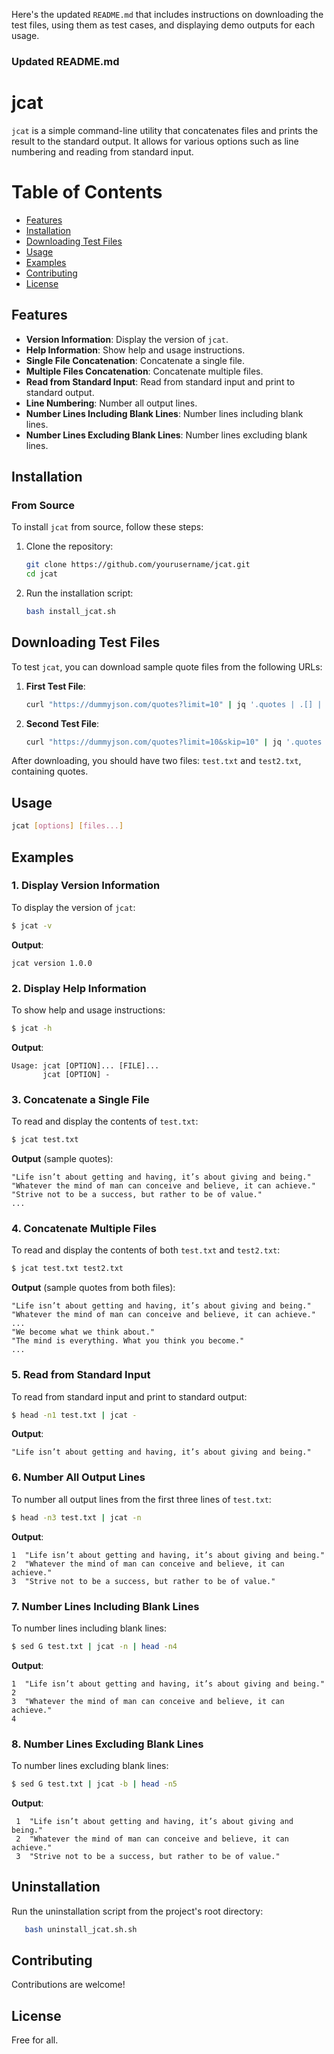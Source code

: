 Here's the updated `README.md` that includes instructions on downloading the test files, using them as test cases, and displaying demo outputs for each usage.

### Updated README.md


# jcat

`jcat` is a simple command-line utility that concatenates files and prints the result to the standard output. It allows for various options such as line numbering and reading from standard input.

# Table of Contents
- [Features](#features)
- [Installation](#installation)
- [Downloading Test Files](#downloading-test-files)
- [Usage](#usage)
- [Examples](#examples)
- [Contributing](#contributing)
- [License](#license)

## Features
- **Version Information**: Display the version of `jcat`.
- **Help Information**: Show help and usage instructions.
- **Single File Concatenation**: Concatenate a single file.
- **Multiple Files Concatenation**: Concatenate multiple files.
- **Read from Standard Input**: Read from standard input and print to standard output.
- **Line Numbering**: Number all output lines.
- **Number Lines Including Blank Lines**: Number lines including blank lines.
- **Number Lines Excluding Blank Lines**: Number lines excluding blank lines.

## Installation

### From Source
To install `jcat` from source, follow these steps:

1. Clone the repository:
   ```bash
   git clone https://github.com/yourusername/jcat.git
   cd jcat
   ```

2. Run the installation script:
   ```bash
   bash install_jcat.sh
   ```

## Downloading Test Files

To test `jcat`, you can download sample quote files from the following URLs:

1. **First Test File**:
   ```bash
   curl "https://dummyjson.com/quotes?limit=10" | jq '.quotes | .[] | .quote' > test.txt
   ```

2. **Second Test File**:
   ```bash
   curl "https://dummyjson.com/quotes?limit=10&skip=10" | jq '.quotes | .[] | .quote' > test2.txt
   ```

After downloading, you should have two files: `test.txt` and `test2.txt`, containing quotes.

## Usage
```bash
jcat [options] [files...]
```

## Examples

### 1. Display Version Information
To display the version of `jcat`:
```bash
$ jcat -v
```
**Output**:
```
jcat version 1.0.0
```

### 2. Display Help Information
To show help and usage instructions:
```bash
$ jcat -h
```
**Output**:
```
Usage: jcat [OPTION]... [FILE]...
       jcat [OPTION] -
```

### 3. Concatenate a Single File
To read and display the contents of `test.txt`:
```bash
$ jcat test.txt
```
**Output** (sample quotes):
```
"Life isn’t about getting and having, it’s about giving and being."
"Whatever the mind of man can conceive and believe, it can achieve."
"Strive not to be a success, but rather to be of value."
...
```

### 4. Concatenate Multiple Files
To read and display the contents of both `test.txt` and `test2.txt`:
```bash
$ jcat test.txt test2.txt
```
**Output** (sample quotes from both files):
```
"Life isn’t about getting and having, it’s about giving and being."
"Whatever the mind of man can conceive and believe, it can achieve."
...
"We become what we think about."
"The mind is everything. What you think you become."
...
```

### 5. Read from Standard Input
To read from standard input and print to standard output:
```bash
$ head -n1 test.txt | jcat -
```
**Output**:
```
"Life isn’t about getting and having, it’s about giving and being."
```

### 6. Number All Output Lines
To number all output lines from the first three lines of `test.txt`:
```bash
$ head -n3 test.txt | jcat -n
```
**Output**:
```
1  "Life isn’t about getting and having, it’s about giving and being."
2  "Whatever the mind of man can conceive and believe, it can achieve."
3  "Strive not to be a success, but rather to be of value."
```

### 7. Number Lines Including Blank Lines
To number lines including blank lines:
```bash
$ sed G test.txt | jcat -n | head -n4
```
**Output**:
```
1  "Life isn’t about getting and having, it’s about giving and being."
2
3  "Whatever the mind of man can conceive and believe, it can achieve."
4
```

### 8. Number Lines Excluding Blank Lines
To number lines excluding blank lines:
```bash
$ sed G test.txt | jcat -b | head -n5
```
**Output**:
```
 1  "Life isn’t about getting and having, it’s about giving and being."
 2  "Whatever the mind of man can conceive and believe, it can achieve."
 3  "Strive not to be a success, but rather to be of value."
```


## Uninstallation

Run the uninstallation script from the project's root directory:
```bash
   bash uninstall_jcat.sh.sh
```

## Contributing
Contributions are welcome!

## License
Free for all.

